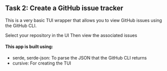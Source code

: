 ## Task 2: Create a GitHub issue tracker

This is a very basic TUI wrapper that allows you to view GitHub issues using the GitHub CLI.

Select your repository in the UI
Then view the associated issues

#### This app is built using:
- serde, serde-json: To parse the JSON that the GitHub CLI returns
- cursive: For creating the TUI